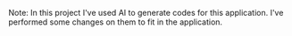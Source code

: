 Note: In this project I've used AI to generate codes for this application. I've performed some changes on them to fit in the application. 
